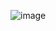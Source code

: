![image](https://user-images.githubusercontent.com/97594112/217456438-c8896cc2-32cc-46bc-ab09-a7f394ea66f3.png)
